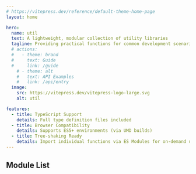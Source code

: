 ```yaml
---
# https://vitepress.dev/reference/default-theme-home-page
layout: home

hero:
  name: util
  text: A lightweight, modular collection of utility libraries
  tagline: Providing practical functions for common development scenarios, with TypeScript support.
  # actions:
  #   - theme: brand
  #     text: Guide
  #     link: /guide
    # - theme: alt
    #   text: API Examples
    #   link: /api/entry
  image:
    src: https://vitepress.dev/vitepress-logo-large.svg
    alt: util

features:
  - title: TypeScript Support
    details: Full type definition files included
  - title: Browser Compatibility
    details: Supports ES5+ environments (via UMD builds)
  - title: Tree-shaking Ready
    details: Import individual functions via ES Modules for on-demand usage
---
```


## **Module List**

